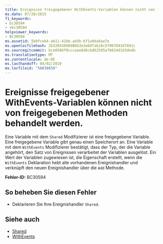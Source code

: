 ```yaml
---
title: Ereignisse freigegebener WithEvents-Variablen können nicht von freigegebenen Methoden behandelt werden.
ms.date: 07/20/2015
f1_keywords:
- bc30594
- vbc30594
helpviewer_keywords:
- BC30594
ms.assetid: 5b9fceb4-ab11-41bb-ad3b-6f1a9da8ae7e
ms.openlocfilehash: 2b32043898986b3e3e68fab18c5f907843d7691c
ms.sourcegitcommit: bce0586f0cccaae6d6cbd625d5a7b824d1d3de4b
ms.translationtype: MT
ms.contentlocale: de-DE
ms.lasthandoff: 04/02/2019
ms.locfileid: "58838650"
---
```

# <a name="events-of-shared-withevents-variables-cannot-be-handled-by-non-shared-methods"></a>Ereignisse freigegebener WithEvents-Variablen können nicht von freigegebenen Methoden behandelt werden.
Eine Variable mit dem `Shared` Modifizierer ist eine freigegebene Variable. Eine freigegebene Variable gibt genau einen Speicherort an. Eine Variable mit dem `WithEvents` Modifizierer bestätigt, dass der Typ, der die Variable angehört, den Satz von Ereignissen verarbeitet der Variablen ausgelöst. Ein Wert der Variablen zugewiesen ist, die Eigenschaft erstellt, wenn die `WithEvents` Deklaration hebt alle vorhandenen Ereignishandler und verknüpft den neuen Ereignishandler über die `Add` Methode.  
  
 **Fehler-ID:** BC30594  
  
## <a name="to-correct-this-error"></a>So beheben Sie diesen Fehler  
  
-   Deklarieren Sie Ihre Ereignishandler `Shared`.  
  
## <a name="see-also"></a>Siehe auch

- [Shared](../../../visual-basic/language-reference/modifiers/shared.md)
- [WithEvents](../../../visual-basic/language-reference/modifiers/withevents.md)
